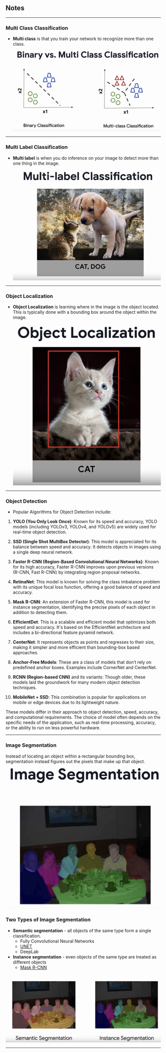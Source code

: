 ## Notes

---
### Multi Class Classification
* **Multi class** is that you train your network to recognize more than one class. 
![Multi Class Classification](multiclass.png)

---
### Multi Label Classification
* **Multi label** is when you do inference on your image to detect more than one thing in the image.
![Multi Label Classification](multilabel.png)

---
### Object Localization
* **Object Localization** is learning where in the image is the object located. This is typically done with a bounding box around the object within the image.
![Alt text](objectlocalization.png)

---
### Object Detection
* Popular Algorithms for Object Detection include:

1. **YOLO (You Only Look Once)**: Known for its speed and accuracy, YOLO models (including YOLOv3, YOLOv4, and YOLOv5) are widely used for real-time object detection.

2. **SSD (Single Shot MultiBox Detector)**: This model is appreciated for its balance between speed and accuracy. It detects objects in images using a single deep neural network.

3. **Faster R-CNN (Region-Based Convolutional Neural Networks)**: Known for its high accuracy, Faster R-CNN improves upon previous versions (R-CNN, Fast R-CNN) by integrating region proposal networks.

4. **RetinaNet**: This model is known for solving the class imbalance problem with its unique focal loss function, offering a good balance of speed and accuracy.

5. **Mask R-CNN**: An extension of Faster R-CNN, this model is used for instance segmentation, identifying the precise pixels of each object in addition to detecting them.

6. **EfficientDet**: This is a scalable and efficient model that optimizes both speed and accuracy. It's based on the EfficientNet architecture and includes a bi-directional feature pyramid network.

7. **CenterNet**: It represents objects as points and regresses to their size, making it simpler and more efficient than bounding-box based approaches.

8. **Anchor-Free Models**: These are a class of models that don’t rely on predefined anchor boxes. Examples include CornerNet and CenterNet.

9. **RCNN (Region-based CNN)** and its variants: Though older, these models laid the groundwork for many modern object detection techniques.

10. **MobileNet + SSD**: This combination is popular for applications on mobile or edge devices due to its lightweight nature.

These models differ in their approach to object detection, speed, accuracy, and computational requirements. The choice of model often depends on the specific needs of the application, such as real-time processing, accuracy, or the ability to run on less powerful hardware.

---
### Image Segmentation

Instead of locating an object within a rectangular bounding box, segmentation instead figures out the pixels that make up that object. 
![Segmentation](segmentation.png)


### Two Types of Image Segmentation
- **Semantic segmentation** -  all objects of the same type form a single classification.
    - Fully Convolutional Neural Networks
    - [UNET](https://lmb.informatik.uni-freiburg.de/people/ronneber/u-net/)
    - DeepLab
- **Instance segmentation** -  even objects of the same type are treated as different objects
    - [Mask R-CNN](https://arxiv.org/abs/1703.06870)

![Alt text](SegmentationTypes.png)

---
